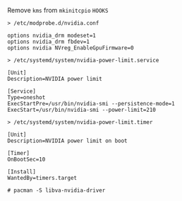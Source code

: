 
Remove `kms` from `mkinitcpio` `HOOKS`

`> /etc/modprobe.d/nvidia.conf`
```
options nvidia_drm modeset=1
options nvidia_drm fbdev=1
options nvidia NVreg_EnableGpuFirmware=0
```


`> /etc/systemd/system/nvidia-power-limit.service`
```
[Unit]
Description=NVIDIA power limit

[Service]
Type=oneshot
ExecStartPre=/usr/bin/nvidia-smi --persistence-mode=1
ExecStart=/usr/bin/nvidia-smi --power-limit=210
```

`> /etc/systemd/system/nvidia-power-limit.timer`
```
[Unit]
Description=NVIDIA power limit on boot

[Timer]
OnBootSec=10

[Install]
WantedBy=timers.target
```

```
# pacman -S libva-nvidia-driver
```
